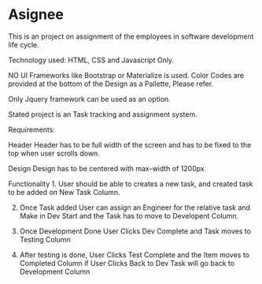 # Asignee

This is an project on assignment of the employees in software development life cycle.

Technology used: HTML, CSS and Javascript Only. 

NO UI Frameworks like Bootstrap or Materialize is used.
Color Codes are provided at the bottom of the Design as a Pallette, Please refer.

Only Jquery framework can be used as an option.

Stated project is an Task tracking and assignment system.

Requirements:

Header
    Header has to be full width of the screen and has to be fixed to the top when user scrolls down.

Design
   Design has to be centered with max-width of 1200px

Functionality
    1. User should be able to creates  a new task, and created task to be added on New Task Column.
   
   2. Once Task added User can assign an Engineer for the relative task and Make in Dev Start and the Task has to move to Developent Column.
   
   3. Once Development Done User Clicks Dev Complete and Task moves to Testing Column 
   
   4. After testing is done, User Clicks Test Complete and the Item moves to Completed  Column if User Clicks Back to Dev  Task will go back to Development Column
